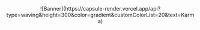 <div align="center">
![Banner](https://capsule-render.vercel.app/api?type=waving&height=300&color=gradient&customColorList=20&text=Karma)
</div>

